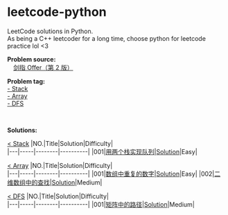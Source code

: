 # leetcode-python

LeetCode solutions in Python.  
As being a C++ leetcoder for a long time, choose python for leetcode practice lol <3  

**Problem source:**  
&emsp;[剑指 Offer（第 2 版）][0]  

[0]:https://leetcode-cn.com/problem-list/xb9nqhhg/

<div id="problem_tag"></div>

**Problem tag:**  
[- Stack](#stack)   
[- Array](#array)  
[- DFS](#dfs)

</br>

**Solutions:**  

<div id="stack"></div>  
 
[< Stack](#problem_tag)
|NO.|Title|Solution|Difficulty|  
|---|-----|--------|----------|
|001|[用两个栈实现队列][001]|[Solution](./src/stack/p1.py)|Easy|

[001]:https://leetcode-cn.com/problems/yong-liang-ge-zhan-shi-xian-dui-lie-lcof/

<div id="array"></div>  
 
[< Array](#problem_tag)
|NO.|Title|Solution|Difficulty|  
|---|-----|--------|----------|
|001|[数组中重复的数字][002]|[Solution](./src/array/p1.py)|Easy|
|002|[二维数组中的查找][003]|[Solution](./src/array/p2.py)|Medium|  

[002]:https://leetcode-cn.com/problems/shu-zu-zhong-zhong-fu-de-shu-zi-lcof/
[003]:https://leetcode-cn.com/problems/er-wei-shu-zu-zhong-de-cha-zhao-lcof/

<div id="dfs"></div>  
 
[< DFS](#problem_tag)
|NO.|Title|Solution|Difficulty|  
|---|-----|--------|----------|
|001|[矩阵中的路径][004]|[Solution](./src/dfs/p1.py)|Medium|

[004]:https://leetcode-cn.com/problems/ju-zhen-zhong-de-lu-jing-lcof/

